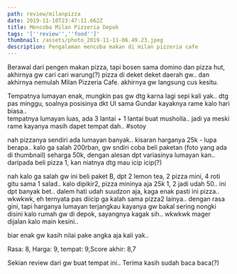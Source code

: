 ```yaml
---
path: review/milanpizza
date: 2019-11-10T23:47:11.662Z
title: Mencoba Milan Pizzeria Depok
tags: '[''review'',''food'']'
thumbnail: /assets/photo_2019-11-11-06.49.23.jpeg
description: Pengalaman mencoba makan di milan pizzeria cafe
---
```

Berawal dari pengen makan pizza, tapi bosen sama domino dan pizza hut, akhirnya gw cari cari warung(?) pizza di deket deket daerah gw.. dan akhirnya nemulah Milan Pizzeria Cafe. akhirnya gw langsung cus kesitu.

Tempatnya lumayan enak, mungkin pas gw dtg karna lagi sepi kali yak.. dtg pas minggu, soalnya posisinya dkt UI sama Gundar kayaknya rame kalo hari biasa.. \
tempatnya lumayan luas, ada 3 lantai + 1 lantai buat musholla.. jadi ya meski rame kayanya masih dapet tempat dah.. #sotoy

nah pizzanya sendiri ada lumayan banyak.. kisaran harganya 25k - lupa berapa.. kalo ga salah 200rban, gw sndiri coba beli paketan (foto yang ada di thumbnail) seharga 50k, dengan alesan dpt variasinya lumayan kan.. daripada beli pizza 1, kan niatnya dtg mau icip icip(?)

nah kalo ga salah gw ini beli paket B, dpt 2 lemon tea, 2 pizza mini, 4 roti gitu sama 1 salad..  kalo dipikir2, pizza mininya aja 25k 1, 2 jadi udah 50.. ini dpt banyak bet.. dalem hati udah suudzon aja, kaga enak pasti ini pizza.. wkwkwk, eh ternyata pas diicip ga kalah sama pizza2 lainya.. dengan rasa gini, tapi harganya lumayan terjangkau kayanya gw bakal sering nongki disini kalo rumah gw di depok, sayangnya kagak sih.. wkwkwk mager dijalan kalo main kesini..

biar enak gw kasih nilai pake angka aja kali yak..

Rasa: 8, Harga: 9, tempat: 9,Score akhir: 8,7

Sekian review dari gw buat tempat ini.. Terima kasih sudah baca baca(?)
